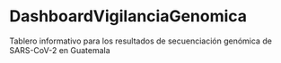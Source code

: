 # DashboardVigilanciaGenomica
Tablero informativo para los resultados de secuenciación genómica de SARS-CoV-2 en Guatemala 

